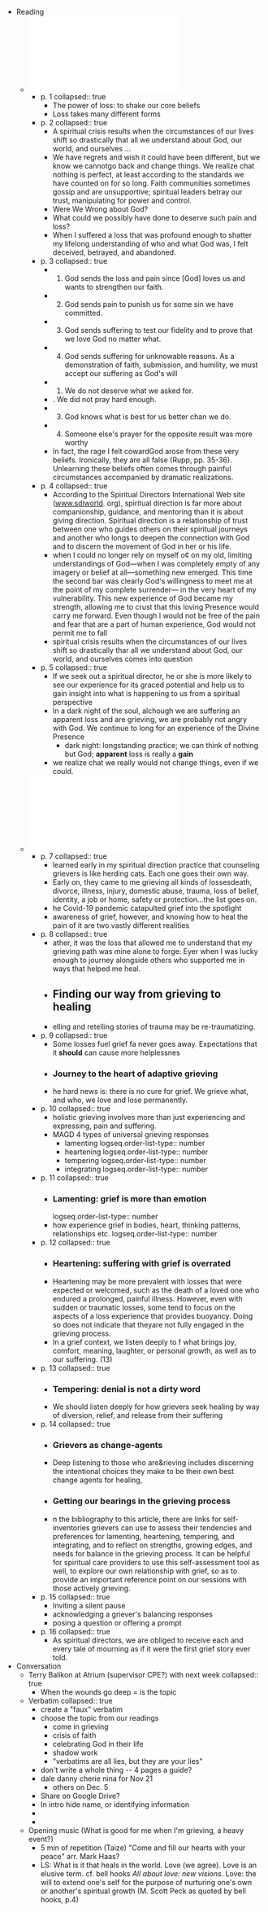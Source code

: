 - Reading
	- ![SD-for-the-Bereaved---Oct-6-2024---7-41-PM-umb3v_ocr.pdf](../assets/SD-for-the-Bereaved---Oct-6-2024---7-41-PM-umb3v_ocr_1730928253902_0.pdf)
		- p. 1
		  collapsed:: true
			- The power of loss: to shake our core beliefs
			- Loss takes many different forms
		- p. 2
		  collapsed:: true
			- A spiritual crisis results when the circumstances of our lives shift so drastically that all we understand about God, our world, and ourselves ...
			- We have regrets and wish it could have been different, but we know we cannotgo back and change things. We realize chat nothing is perfect, at least according to the standards we have counted on for so long. Faith communities sometimes gossip and are unsupportive; spiritual leaders betray our trust, manipulating for power and control.
			- Were We Wrong about God?
			- What could we possibly have done to deserve such pain and loss?
			- When I suffered a loss that was profound enough to shatter my lifelong understanding of who and what God was, I felt deceived, betrayed, and abandoned.
		- p. 3
		  collapsed:: true
			- 1. God sends the loss and pain since [God] loves us and wants to strengthen our faith.
			- 2. God sends pain to punish us for some sin we have committed.
			- 3. God sends suffering to test our fidelity and to prove that we love God no matter what.
			- 4. God sends suffering for unknowable reasons. As a demonstration of faith, submission, and humility, we must accept our suffering as God's will
			- 1. We do not deserve what we asked for.
			- . We did not pray hard enough.
			- 3. God knows what is best for us better chan we do.
			- 4. Someone else's prayer for the opposite result was more worthy
			- In fact, the rage I felt cowardGod arose from these very beliefs. Ironically, they are all false (Rupp, pp. 35-36). Unlearning these beliefs often comes through painful circumstances accompanied by dramatic realizations.
		- p. 4
		  collapsed:: true
			- According to the Spiritual Directors International Web site (www.sdiworld. org), spiritual direction is far more about companionship, guidance, and mentoring than it is about giving direction. Spiritual direction is a relationship of trust between one who guides others on their spiritual journeys and another who longs to deepen the connection with God and to discern the movement of God in her or his life.
			- when I could no longer rely on myself o¢ on my old, limiting understandings of God—when I was completely empty of any imagery or belief at all—something new emerged. This time the second bar was clearly God's willingness to meet me at the point of my complete surrender— in the very heart of my vulnerability. This new experience of God became my strength, allowing me to crust that this loving Presence would carry me forward. Even though I would not be free of the pain and fear that are a part of human experience, God would not permit me to fall
			- spiritual crisis results when the circumstances of our lives shift so drastically thar all we understand about God, our world, and ourselves comes into question
		- p. 5
		  collapsed:: true
			- If we seek out a spiritual director, he or she is more likely to see our experience for its graced potential and help us to gain insight into what is happening to us from a spiritual perspective
			- In a dark night of the soul, alchough we are suffering an apparent loss and are grieving, we are probably not angry with God. We continue to long for an experience of the Divine Presence
				- dark night: longstanding practice; we can think of nothing but God; **apparent**  loss is really a **gain**
			- we realize chat we really would not change things, even if we could.
	- ![Listening-to-the-Whole-Story-Of-Grieving---Oct-7-2023---5-46-ap501_ocr.pdf](../assets/Listening-to-the-Whole-Story-Of-Grieving---Oct-7-2023---5-46-ap501_ocr_1730928971458_0.pdf)
		- p. 7
		  collapsed:: true
			- learned early in my spiritual direction practice that counseling grievers is like herding cats. Each one goes their own way.
			- Early on, they came to me grieving all kinds of lossesdeath, divorce, illness, injury, domestic abuse, trauma, loss of belief, identity, a job or home, safety or protection...the list goes on.
			- he Covid-19 pandemic catapulted grief into the spotlight
			- awareness of grief, however, and knowing how to heal the pain of it are two vastly different realities
		- p. 8
		  collapsed:: true
			- ather, it was the loss that allowed me to understand that my grieving path was mine alone to forge: Eyer when I was lucky enough to journey alongside others who supported me in ways that helped me heal.
			- ## Finding our way from grieving to healing
			- elling and retelling stories of trauma may be re-traumatizing.
		- p. 9
		  collapsed:: true
			- Some losses fuel grief fa never goes away. Expectations that it **should** can cause more helplessnes
			- ### Journey to the heart of adaptive grieving
			- he hard news is: there is no cure for grief. We grieve what, and who, we love and lose permanently.
		- p. 10
		  collapsed:: true
			- holistic grieving involves more than just experiencing and expressing, pain and suffering.
			- MAGD 4 types of universal grieving responses
				- lamenting
				  logseq.order-list-type:: number
				- heartening
				  logseq.order-list-type:: number
				- tempering
				  logseq.order-list-type:: number
				- integrating
				  logseq.order-list-type:: number
		- p. 11
		  collapsed:: true
			- ### Lamenting: grief is more than emotion
			  logseq.order-list-type:: number
			- how experience grief in bodies, heart, thinking patterns, relationships etc.
			  logseq.order-list-type:: number
		- p. 12
		  collapsed:: true
			- ### Heartening: suffering with grief is overrated
			- Heartening may be more prevalent with losses that were expected or welcomed, such as the death of a loved one who endured a prolonged, painful illness. However, even with sudden or traumatic losses, some tend to focus on the aspects of a loss experience that provides buoyancy. Doing so does not indicate that theyare not fully engaged in the grieving process.
			- In a grief context, we listen deeply to f what brings joy, comfort, meaning, laughter, or personal growth, as well as to our suffering. (13)
		- p. 13
		  collapsed:: true
			- ### Tempering: denial is not a dirty word
			- We should listen deeply for how grievers seek healing by way of diversion, relief, and release from their suffering
		- p. 14
		  collapsed:: true
			- ### Grievers as change-agents
			- Deep listening to those who are&rieving includes discerning the intentional choices they make to be their own best change agents for healing,
			- ### Getting our bearings in the grieving process
			- n the bibliography to this article, there are links for self-inventories grievers can use to assess their tendencies and preferences for lamenting, heartening, tempering, and integrating, and to reflect on strengths, growing edges, and needs for balance in the grieving process. It can be helpful for spiritual care providers to use this self-assessment tool as well, to explore our own relationship with grief, so as to provide an important reference point on our sessions with those actively grieving.
		- p. 15
		  collapsed:: true
			- Inviting a silent pause
			- acknowledging a griever's balancing responses
			- posing a question or offering a prompt
		- p. 16
		  collapsed:: true
			- As spiritual directors, we are obliged to receive each and every tale of mourning as if it were the first grief story ever told.
- Conversation
	- Terry Balikon at Atrium (supervisor CPE?) with next week
	  collapsed:: true
		- When the wounds go deep = is the topic
	- Verbatim
	  collapsed:: true
		- create a "faux" verbatim
		- choose the topic from our readings
			- come in grieving
			- crisis of faith
			- celebrating God in their life
			- shadow work
			- "verbatims are all lies, but they are your lies"
		- don't write a whole thing -- 4 pages a guide?
		- dale danny cherie nina for Nov 21
			- others on Dec. 5
		- Share on Google Drive?
		- In intro hide name, or identifying information
		-
		-
	- Opening music (What is good for me when I'm grieving, a heavy event?)
		- 5 min of repetition (Taize) "Come and fill our hearts with your peace" arr. Mark Haas?
		- LS: What is it that heals in the world. Love (we agree). Love is an elusive term. cf. bell hooks *All about love: new visions*. Love: the will to extend one's self for the purpose of nurturing one's own or another's spiritual growth (M. Scott Peck as quoted by bell hooks, p.4)